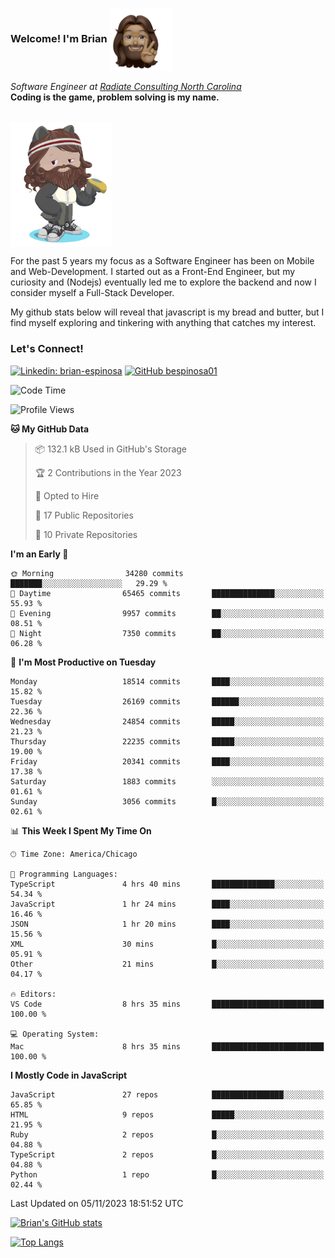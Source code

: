 ###  Welcome! I'm Brian <img align="center" src="https://github.com/bespinosa01/bespinosa01/blob/main/assets/peace-animoji.png" height="100" /></h2>
<p><em>Software Engineer at <a href="https://www.radiateconsulting.coop/north-carolina-tech-coop">Radiate Consulting North Carolina</a>
 <br/>
<!-- </br>Developer Consultant at <a href="https://codethedream.org/">Code The Dream</a> -->
</em> <b>Coding is the game, problem solving is my name.</b></p>

<br/>


 <img align="center" src="https://github.com/bespinosa01/bespinosa01/blob/main/assets/octo-me.png" height="200" /> 
 <p>
 For the past 5 years my focus as a Software Engineer has been on Mobile and Web-Development. I started out as a Front-End Engineer, but my curiosity and (Nodejs) eventually led me to explore the backend and now I consider myself a Full-Stack Developer.
</p>
<p>
 My github stats below will reveal that javascript is my bread and butter, but I find myself exploring and tinkering with anything that catches my interest. 
 </p>
 
 
### Let's Connect!

[![Linkedin: brian-espinosa](https://img.shields.io/badge/-brian--espinosa-blue?style=flat-square&logo=Linkedin&logoColor=white&link=https://www.linkedin.com/in/brian-espinosa/)](https://www.linkedin.com/in/brian-espinosa/)
[![GitHub bespinosa01](https://img.shields.io/github/followers/bespinosa01?label=follow&style=social)](https://github.com/bespinosa01)



<!--START_SECTION:waka-->
![Code Time](http://img.shields.io/badge/Code%20Time-1%2C347%20hrs%2026%20mins-blue)

![Profile Views](http://img.shields.io/badge/Profile%20Views-0-blue)

**🐱 My GitHub Data** 

> 📦 132.1 kB Used in GitHub's Storage 
 > 
> 🏆 2 Contributions in the Year 2023
 > 
> 💼 Opted to Hire
 > 
> 📜 17 Public Repositories 
 > 
> 🔑 10 Private Repositories 
 > 
**I'm an Early 🐤** 

```text
🌞 Morning                34280 commits       ███████░░░░░░░░░░░░░░░░░░   29.29 % 
🌆 Daytime                65465 commits       ██████████████░░░░░░░░░░░   55.93 % 
🌃 Evening                9957 commits        ██░░░░░░░░░░░░░░░░░░░░░░░   08.51 % 
🌙 Night                  7350 commits        ██░░░░░░░░░░░░░░░░░░░░░░░   06.28 % 
```
📅 **I'm Most Productive on Tuesday** 

```text
Monday                   18514 commits       ████░░░░░░░░░░░░░░░░░░░░░   15.82 % 
Tuesday                  26169 commits       ██████░░░░░░░░░░░░░░░░░░░   22.36 % 
Wednesday                24854 commits       █████░░░░░░░░░░░░░░░░░░░░   21.23 % 
Thursday                 22235 commits       █████░░░░░░░░░░░░░░░░░░░░   19.00 % 
Friday                   20341 commits       ████░░░░░░░░░░░░░░░░░░░░░   17.38 % 
Saturday                 1883 commits        ░░░░░░░░░░░░░░░░░░░░░░░░░   01.61 % 
Sunday                   3056 commits        █░░░░░░░░░░░░░░░░░░░░░░░░   02.61 % 
```


📊 **This Week I Spent My Time On** 

```text
🕑︎ Time Zone: America/Chicago

💬 Programming Languages: 
TypeScript               4 hrs 40 mins       ██████████████░░░░░░░░░░░   54.34 % 
JavaScript               1 hr 24 mins        ████░░░░░░░░░░░░░░░░░░░░░   16.46 % 
JSON                     1 hr 20 mins        ████░░░░░░░░░░░░░░░░░░░░░   15.56 % 
XML                      30 mins             █░░░░░░░░░░░░░░░░░░░░░░░░   05.91 % 
Other                    21 mins             █░░░░░░░░░░░░░░░░░░░░░░░░   04.17 % 

🔥 Editors: 
VS Code                  8 hrs 35 mins       █████████████████████████   100.00 % 

💻 Operating System: 
Mac                      8 hrs 35 mins       █████████████████████████   100.00 % 
```

**I Mostly Code in JavaScript** 

```text
JavaScript               27 repos            ████████████████░░░░░░░░░   65.85 % 
HTML                     9 repos             █████░░░░░░░░░░░░░░░░░░░░   21.95 % 
Ruby                     2 repos             █░░░░░░░░░░░░░░░░░░░░░░░░   04.88 % 
TypeScript               2 repos             █░░░░░░░░░░░░░░░░░░░░░░░░   04.88 % 
Python                   1 repo              █░░░░░░░░░░░░░░░░░░░░░░░░   02.44 % 
```




 Last Updated on 05/11/2023 18:51:52 UTC
<!--END_SECTION:waka-->


<!--  Github STATS -->
[![Brian's GitHub stats](https://github-readme-stats.vercel.app/api?username=bespinosa01&hide=stars,contribs&count_private=true&show_icons=true)](https://github.com/anuraghazra/github-readme-stats)

[![Top Langs](https://github-readme-stats.vercel.app/api/top-langs/?username=bespinosa01&layout=compact)](https://github.com/anuraghazra/github-readme-stats)



<!--
**bespinosa01/bespinosa01** is a ✨ _special_ ✨ repository because its `README.md` (this file) appears on your GitHub profile.

Here are some ideas to get you started:

- 🔭 I’m currently working on ...
- 🌱 I’m currently learning ...
- 👯 I’m looking to collaborate on ...
- 🤔 I’m looking for help with ...
- 💬 Ask me about ...
- 📫 How to reach me: ...
- 😄 Pronouns: ...
- ⚡ Fun fact: ...
-->
